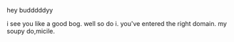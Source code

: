 hey budddddyy

i see you like a good bog. well so do i. you've entered the right domain. my soupy do,micile.
